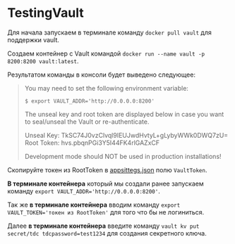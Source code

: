 # TestingVault

Для начала запускаем в терминале команду `docker pull vault` для поддержки vault.

Создаем контейнер с Vault командой `docker run --name vault -p 8200:8200 vault:latest`.

Результатом команды в консоли будет выведено следующее:
> You may need to set the following environment variable:
> 
>     $ export VAULT_ADDR='http://0.0.0.0:8200'
> 
> The unseal key and root token are displayed below in case you want to
> seal/unseal the Vault or re-authenticate.
> 
> Unseal Key: TkSC74J0vzClvql9IEUJwdHvtyL+gLybyWWk0DWQ7zU=
> Root Token: hvs.pbqnPGi3Y5I44FK4rlGAZxCF
> 
> Development mode should NOT be used in production installations!

Скопируйте токен из RootToken в [appsittegs.json](https://github.com/altamir95/TestingVault/blob/main/TestingVault/TestingVault/appsettings.json) полю `VaultToken`.

**В терминале контейнера** который мы создали ранее запускаем команду `export VAULT_ADDR='http://0.0.0.0:8200'`.

Так же **в терминале контейнера** вводим команду `export VAULT_TOKEN='токен из RootToken'` для того что бы не логиниться.

Далее **в терминале контейнера** введите команду `vault kv put secret/tdc tdcpassword=test1234` для создания секретного ключа.
